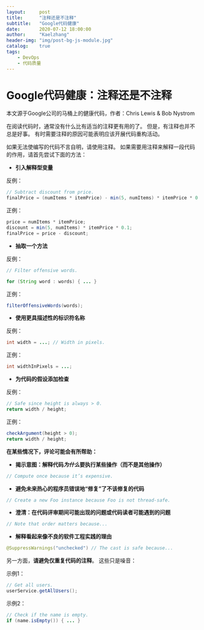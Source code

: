 ```yaml
---
layout:     post
title:      "注释还是不注释"
subtitle:   "Google代码健康"
date:       2020-07-12 18:00:00
author:     "Kaelzhang"
header-img: "img/post-bg-js-module.jpg"
catalog:    true
tags:
    - DevOps
    - 代码质量
---
```


# Google代码健康：注释还是不注释

本文源于Google公司的马桶上的健康代码，作者：Chris Lewis & Bob Nystrom

在阅读代码时，通常没有什么比有适当的注释更有用的了。 但是，有注释也并不总是好事。 有时需要注释的原因可能表明应该开展代码重构活动。

如果无法使编写的代码不言自明，请使用注释。 如果需要用注释来解释一段代码的作用，请首先尝试下面的方法：

* **引入解释型变量**

反例：

```java
// Subtract discount from price. 
finalPrice = (numItems * itemPrice) - min(5, numItems) * itemPrice * 0.1;
```

正例：

```java
price = numItems * itemPrice; 
discount = min(5, numItems) * itemPrice * 0.1; 
finalPrice = price - discount;
```

* **抽取一个方法**

反例：

```java
// Filter offensive words.

for (String word : words) { ... }
```

正例：

```java
filterOffensiveWords(words);
```

* **使用更具描述性的标识符名称**

反例：

```java
int width = ...; // Width in pixels.
```

正例：

```java
int widthInPixels = ...;
```

* **为代码的假设添加检查**

反例：

```java
// Safe since height is always > 0. 
return width / height;
```

正例：

```java
checkArgument(height > 0); 
return width / height;
```

**在某些情况下，评论可能会有所帮助：**

* **揭示意图：解释代码*为什么*要执行某些操作（而不是其他操作）**

```java
// Compute once because it’s expensive.
```

* **避免未来热心的程序员错误地“修复”了不该修复的代码**

```java
// Create a new Foo instance because Foo is not thread-safe.
```

* **澄清：在代码评审期间可能出现的问题或代码读者可能遇到的问题**

```java
// Note that order matters because...
```

* **解释看起来像不良的软件工程实践的理由**


```java
@SuppressWarnings("unchecked") // The cast is safe because...
```

另一方面，**请避免仅重复代码的注释**。 这些只是噪音：

示例1：

```java
// Get all users. 
userService.getAllUsers();
```

示例2：

```java
// Check if the name is empty. 
if (name.isEmpty()) { ... }
```



